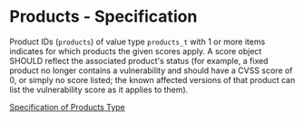 # Products - Specification

Product IDs (`products`) of value type `products_t` with 1 or more items indicates for which products the given scores
apply. A score object SHOULD reflect the associated product's status (for example, a fixed product no longer contains a
vulnerability and should have a CVSS score of 0, or simply no score listed; the known affected versions of that product
can list the vulnerability score as it applies to them).

[Specification of Products Type](../../../../types/products-spec.en.md)
